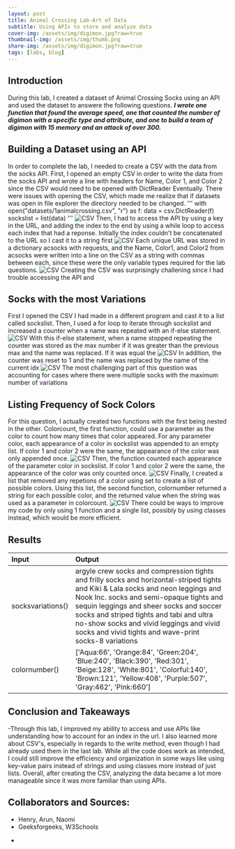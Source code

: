 ```yaml
---
layout: post
title: Animal Crossing Lab-Art of Data
subtitle: Using APIs to store and analyze data
cover-img: /assets/img/digimon.jpg?raw=true
thumbnail-img: /assets/img/thumb.png
share-img: /assets/img/digimon.jpg?raw=true
tags: [labs, blog]
---
```




## Introduction

During this lab, I created a dataset of Animal Crossing Socks using an API and used the dataset to answere the following questions.
**_I wrote one function that found the average speed, one that counted the number of digimon with a specific type and attribute, and one to build a team of digimon with 15 memory and an attack of over 300._** 

## Building a Dataset using an API

In order to complete the lab, I needed to create a CSV with the data from the socks API. First, I opened an empty CSV in order to write the data from the socks API and wrote a line with headers for Name, Color 1, and Color 2 since the CSV would need to be opened with DictReader Eventually. There were issues with opening the CSV, which made me realize that if datasets was open in file explorer the directory needed to be changed.
'''
with open("datasets/1animalcrossing.csv", "r") as f:
    data = csv.DictReader(f)
    sockslist = list(data)
'''
![CSV](https://github.com/amanmirzahmgithub/Art-Of-Data/blob/master/assets/img/CSV.jpg.png?raw=true)
Then, I had to access the API by using a key in the URL, and adding the index to the end by using a while loop to access each index that had a reponse. Initially the index couldn't be concatenated to the URL so I cast it to  a string first
![CSV](https://github.com/amanmirzahmgithub/Art-Of-Data/blob/master/assets/img/CSV.jpg.png?raw=true)
Each unique URL was stored in a dictionary acsocks with requests, and the Name, Color1, and Color2 from acsocks were written into a line on the CSV as a string with commas between each, since these were the only variable types required for the lab questions.
![CSV](https://github.com/amanmirzahmgithub/Art-Of-Data/blob/master/assets/img/CSV.jpg.png?raw=true)
Creating the CSV was surprisingly challening since I had trouble accessing the API and 

## Socks with the most Variations

First I opened the CSV I had made in a different program and cast it to a list called sockslist. Then, I used a for loop to iterate through sockslist and increased a counter when a name was repeated with an if-else statement.
![CSV](https://github.com/amanmirzahmgithub/Art-Of-Data/blob/master/assets/img/CSV.jpg.png?raw=true)
With this if-else statement, when a name stopped repeating the counter was stored as the max number if it was greater than the previous max and the name was replaced. If it was equal the 
![CSV](https://github.com/amanmirzahmgithub/Art-Of-Data/blob/master/assets/img/CSV.jpg.png?raw=true)
In addition, the counter was reset to 1 and the name was replaced by the name of the current idx
![CSV](https://github.com/amanmirzahmgithub/Art-Of-Data/blob/master/assets/img/CSV.jpg.png?raw=true)
The most challenging part of this question was accounting for cases where there were multiple socks with the maximum number of variations
## Listing Frequency of Sock Colors
 
For this question, I actually created two functions with the first being nested in the other. 
Colorcount, the first function, could use a parameter as the color to count how many times that color appeared. For any parameter color, each appearance of a color in sockslist was appended to an empty list. If color 1 and color 2 were the same, the appearance of the color was only appended once.
![CSV](https://github.com/amanmirzahmgithub/Art-Of-Data/blob/master/assets/img/CSV.jpg.png?raw=true)
Then, the function counted each appearance of the parameter color in sockslist. If color 1 and color 2 were the same, the appearance of the color was only counted once. 
![CSV](https://github.com/amanmirzahmgithub/Art-Of-Data/blob/master/assets/img/CSV.jpg.png?raw=true)
Finally, I created a list that removed any repetions of a color using set to create a list of possible colors. Using this list, the second function, colornumber returned a string for each possible color, and the returned value when the string was used as a parameter in colorcount.
![CSV](https://github.com/amanmirzahmgithub/Art-Of-Data/blob/master/assets/img/CSV.jpg.png?raw=true)
There could be ways to improve my code by only using 1 function and a single list, possibly by using classes instead, which would be more efficient.

 
## Results

| Input | Output | 
| :------ |:--- | 
| socksvariations() | argyle crew socks and compression tights and frilly socks and horizontal-striped tights and Kiki & Lala socks and neon leggings and Nook Inc. socks and semi-opaque tights and sequin leggings and sheer socks and soccer socks and striped tights and tabi and ultra no-show socks and vivid leggings and vivid socks and vivid tights and wave-print socks-8 variations | 
| colornumber() | ['Aqua:66', 'Orange:84', 'Green:204', 'Blue:240', 'Black:390', 'Red:301', 'Beige:128', 'White:801', 'Colorful:140', 'Brown:121', 'Yellow:408', 'Purple:507', 'Gray:462', 'Pink:660'] | 



## Conclusion and Takeaways

-Through this lab, I improved my ability to access and use APIs like understanding how to account for an index in the url. I also learned more about CSV's, especially in regards to the write method, even though I had already used them in the last lab. While all the code does work as intended, I could still improve the efficiency and organization in some ways like using key-value pairs instead of strings and using classes more instead of just lists. Overall, after creating the CSV, analyzing the data became a lot more manageable since it was more familiar than using APIs.

## Collaborators and Sources:

* Henry, Arun, Naomi
* Geeksforgeeks, W3Schools


 
 -

